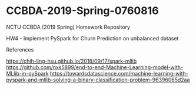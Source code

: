 # CCBDA-2019-Spring-0760816
NCTU CCBDA (2019 Spring) Homework Repository

HW4 - Implement PySpark for Churn Prediction on unbalanced dataset

References

https://chih-ling-hsu.github.io/2018/09/17/spark-mllib
https://github.com/nxs5899/end-to-end-Machine-Learning-model-with-MLlib-in-pySpark
https://towardsdatascience.com/machine-learning-with-pyspark-and-mllib-solving-a-binary-classification-problem-96396065d2aa
